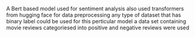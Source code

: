 A Bert based model used for sentiment analysis
also used transformers from hugging face for data preprocessing
any type of dataset that has binary label could be used 
for this perticular model a data set containing movie reviews categoriesed into
positive and negative reviews were used

